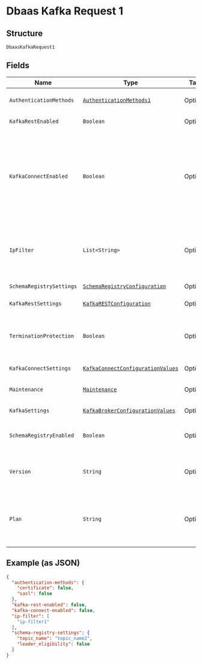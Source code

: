 
# Dbaas Kafka Request 1

## Structure

`DbaasKafkaRequest1`

## Fields

| Name | Type | Tags | Description | Getter | Setter |
|  --- | --- | --- | --- | --- | --- |
| `AuthenticationMethods` | [`AuthenticationMethods1`](../../doc/models/authentication-methods-1.md) | Optional | Kafka authentication methods | AuthenticationMethods1 getAuthenticationMethods() | setAuthenticationMethods(AuthenticationMethods1 authenticationMethods) |
| `KafkaRestEnabled` | `Boolean` | Optional | Enable Kafka-REST service | Boolean getKafkaRestEnabled() | setKafkaRestEnabled(Boolean kafkaRestEnabled) |
| `KafkaConnectEnabled` | `Boolean` | Optional | Allow clients to connect to kafka_connect from the public internet for service nodes that are in a project VPC or another type of private network | Boolean getKafkaConnectEnabled() | setKafkaConnectEnabled(Boolean kafkaConnectEnabled) |
| `IpFilter` | `List<String>` | Optional | Allow incoming connections from CIDR address block, e.g. '10.20.0.0/16' | List<String> getIpFilter() | setIpFilter(List<String> ipFilter) |
| `SchemaRegistrySettings` | [`SchemaRegistryConfiguration`](../../doc/models/schema-registry-configuration.md) | Optional | - | SchemaRegistryConfiguration getSchemaRegistrySettings() | setSchemaRegistrySettings(SchemaRegistryConfiguration schemaRegistrySettings) |
| `KafkaRestSettings` | [`KafkaRESTConfiguration`](../../doc/models/kafka-rest-configuration.md) | Optional | - | KafkaRESTConfiguration getKafkaRestSettings() | setKafkaRestSettings(KafkaRESTConfiguration kafkaRestSettings) |
| `TerminationProtection` | `Boolean` | Optional | Service is protected against termination and powering off | Boolean getTerminationProtection() | setTerminationProtection(Boolean terminationProtection) |
| `KafkaConnectSettings` | [`KafkaConnectConfigurationValues`](../../doc/models/kafka-connect-configuration-values.md) | Optional | - | KafkaConnectConfigurationValues getKafkaConnectSettings() | setKafkaConnectSettings(KafkaConnectConfigurationValues kafkaConnectSettings) |
| `Maintenance` | [`Maintenance`](../../doc/models/maintenance.md) | Optional | Automatic maintenance settings | Maintenance getMaintenance() | setMaintenance(Maintenance maintenance) |
| `KafkaSettings` | [`KafkaBrokerConfigurationValues`](../../doc/models/kafka-broker-configuration-values.md) | Optional | - | KafkaBrokerConfigurationValues getKafkaSettings() | setKafkaSettings(KafkaBrokerConfigurationValues kafkaSettings) |
| `SchemaRegistryEnabled` | `Boolean` | Optional | Enable Schema-Registry service | Boolean getSchemaRegistryEnabled() | setSchemaRegistryEnabled(Boolean schemaRegistryEnabled) |
| `Version` | `String` | Optional | Kafka major version<br>**Constraints**: *Minimum Length*: `1` | String getVersion() | setVersion(String version) |
| `Plan` | `String` | Optional | Subscription plan<br>**Constraints**: *Minimum Length*: `1`, *Maximum Length*: `128` | String getPlan() | setPlan(String plan) |

## Example (as JSON)

```json
{
  "authentication-methods": {
    "certificate": false,
    "sasl": false
  },
  "kafka-rest-enabled": false,
  "kafka-connect-enabled": false,
  "ip-filter": [
    "ip-filter1"
  ],
  "schema-registry-settings": {
    "topic_name": "topic_name2",
    "leader_eligibility": false
  }
}
```

